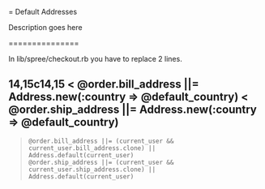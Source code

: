 = Default Addresses

Description goes here

===============

In lib/spree/checkout.rb you have to replace 2 lines.

14,15c14,15
<     @order.bill_address ||= Address.new(:country => @default_country)
<     @order.ship_address ||= Address.new(:country => @default_country)
---
>     @order.bill_address ||= (current_user && current_user.bill_address.clone) || Address.default(current_user)
>     @order.ship_address ||= (current_user && current_user.ship_address.clone) || Address.default(current_user)
